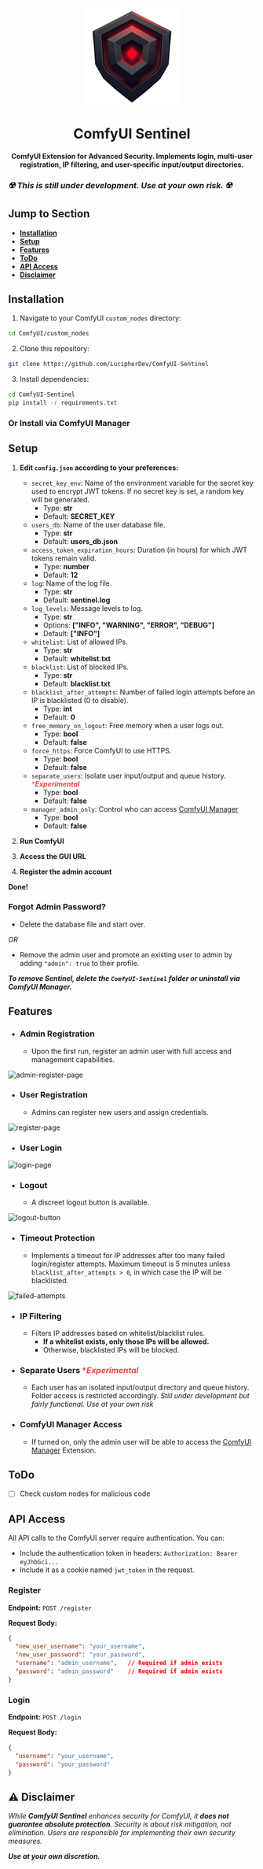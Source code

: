 <p align="center">
<img src="./sentinel-web/assets/logo_transparent.png" alt="ComfyUI Sentinel Logo" width="200px">
</p>

<div align="center">

# ComfyUI Sentinel
#### ComfyUI Extension for Advanced Security. Implements login, multi-user registration, IP filtering, and user-specific input/output directories.

</div>

### ***☢️ This is still under development. Use at your own risk. ☢️***

## Jump to Section
- **[Installation](#installation)**
- **[Setup](#setup)**
- **[Features](#features)**
- **[ToDo](#todo)**
- **[API Access](#api-access)**
- **[Disclaimer](#%EF%B8%8F-disclaimer)**

## Installation

1. Navigate to your ComfyUI `custom_nodes` directory:
```bash
cd ComfyUI/custom_nodes
```

2. Clone this repository:
```bash
git clone https://github.com/LucipherDev/ComfyUI-Sentinel
```

3. Install dependencies:
```bash
cd ComfyUI-Sentinel
pip install -r requirements.txt
```

### Or Install via ComfyUI Manager

## Setup

1. **Edit `config.json` according to your preferences:**
    - `secret_key_env`: Name of the environment variable for the secret key used to encrypt JWT tokens. If no secret key is set, a random key will be generated.
        - Type: **str**
        - Default: **SECRET_KEY**
    - `users_db`: Name of the user database file.
        - Type: **str**
        - Default: **users_db.json**
    - `access_token_expiration_hours`: Duration (in hours) for which JWT tokens remain valid.
        - Type: **number**
        - Default: **12**
    - `log`: Name of the log file.
        - Type: **str**
        - Default: **sentinel.log**
    - `log_levels`: Message levels to log.
        - Type: **str**
        - Options: **["INFO", "WARNING", "ERROR", "DEBUG"]**
        - Default: **["INFO"]**
    - `whitelist`: List of allowed IPs.
        - Type: **str**
        - Default: **whitelist.txt**
    - `blacklist`: List of blocked IPs.
        - Type: **str**
        - Default: **blacklist.txt**
    - `blacklist_after_attempts`: Number of failed login attempts before an IP is blacklisted (0 to disable).
        - Type: **int**
        - Default: **0**
    - `free_memory_on_logout`: Free memory when a user logs out.
        - Type: **bool**
        - Default: **false**
    - `force_https`: Force ComfyUI to use HTTPS.
        - Type: **bool**
        - Default: **false**
    - `separate_users`: Isolate user input/output and queue history. <span style="color:#ef4444">****Experimental***</span>
        - Type: **bool**
        - Default: **false**
    - `manager_admin_only`: Control who can access [ComfyUI Manager](https://github.com/ltdrdata/ComfyUI-Manager)
        - Type: **bool**
        - Default: **false**

2. **Run ComfyUI**
3. **Access the GUI URL**
4. **Register the admin account**

**Done!**

### Forgot Admin Password?
- Delete the database file and start over.

*OR*

- Remove the admin user and promote an existing user to admin by adding `"admin": true` to their profile.

***To remove Sentinel, delete the `ComfyUI-Sentinel` folder or uninstall via ComfyUI Manager.***

## Features

- ### Admin Registration
    - Upon the first run, register an admin user with full access and management capabilities.

![admin-register-page](https://github.com/user-attachments/assets/7b3575e8-0dce-4d8e-9417-17baa22bf95f)

- ### User Registration
    - Admins can register new users and assign credentials.

![register-page](https://github.com/user-attachments/assets/0d5002d3-3ee8-4611-a83c-bffe101e8a04)

- ### User Login

![login-page](https://github.com/user-attachments/assets/45e0fbc2-2c37-4c93-bb98-ad2e264fbfb2)

- ### Logout
    - A discreet logout button is available.

![logout-button](https://github.com/user-attachments/assets/488e62b7-f124-4dfd-bade-1e6cb1dc84f3)

- ### Timeout Protection
    - Implements a timeout for IP addresses after too many failed login/register attempts. Maximum timeout is 5 minutes unless `blacklist_after_attempts > 0`, in which case the IP will be blacklisted.
    
![failed-attempts](https://github.com/user-attachments/assets/13d9be6e-9f14-47a5-a11d-aec0a9b8d33f)

- ### IP Filtering
    - Filters IP addresses based on whitelist/blacklist rules.
        - **If a whitelist exists, only those IPs will be allowed.**
        - Otherwise, blacklisted IPs will be blocked.

- ### Separate Users <span style="color:#ef4444">****Experimental***</span>
    - Each user has an isolated input/output directory and queue history. Folder access is restricted accordingly. *Still under development but fairly functional. Use at your own risk*

- ### ComfyUI Manager Access
    - If turned on, only the admin user will be able to access the [ComfyUI Manager](https://github.com/ltdrdata/ComfyUI-Manager) Extension.

## ToDo

- [ ] Check custom nodes for malicious code

## API Access

All API calls to the ComfyUI server require authentication.
You can:
- Include the authentication token in headers: `Authorization: Bearer eyJhbGci...`
- Include it as a cookie named `jwt_token` in the request.

### Register

**Endpoint:**  `POST /register`

**Request Body:**
```json
{
  "new_user_username": "your_username",
  "new_user_password": "your_password",
  "username": "admin_username",   // Required if admin exists
  "password": "admin_password"    // Required if admin exists
}
```

### Login

**Endpoint:**  `POST /login`

**Request Body:**
```json
{
  "username": "your_username",
  "password": "your_password"
}
```

## ⚠️ Disclaimer  

*While **ComfyUI Sentinel** enhances security for ComfyUI, it **does not guarantee absolute protection**. Security is about risk mitigation, not elimination. Users are responsible for implementing their own security measures.*  

***Use at your own discretion.***
